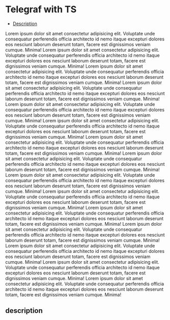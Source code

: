 # Telegraf with TS

- [Description](#desc)

Lorem ipsum dolor sit amet consectetur adipisicing elit. Voluptate unde consequatur perferendis officia architecto id nemo itaque excepturi dolores eos nesciunt laborum deserunt totam, facere est dignissimos veniam cumque. Minima!
Lorem ipsum dolor sit amet consectetur adipisicing elit. Voluptate unde consequatur perferendis officia architecto id nemo itaque excepturi dolores eos nesciunt laborum deserunt totam, facere est dignissimos veniam cumque. Minima!
Lorem ipsum dolor sit amet consectetur adipisicing elit. Voluptate unde consequatur perferendis officia architecto id nemo itaque excepturi dolores eos nesciunt laborum deserunt totam, facere est dignissimos veniam cumque. Minima!
Lorem ipsum dolor sit amet consectetur adipisicing elit. Voluptate unde consequatur perferendis officia architecto id nemo itaque excepturi dolores eos nesciunt laborum deserunt totam, facere est dignissimos veniam cumque. Minima!
Lorem ipsum dolor sit amet consectetur adipisicing elit. Voluptate unde consequatur perferendis officia architecto id nemo itaque excepturi dolores eos nesciunt laborum deserunt totam, facere est dignissimos veniam cumque. Minima!
Lorem ipsum dolor sit amet consectetur adipisicing elit. Voluptate unde consequatur perferendis officia architecto id nemo itaque excepturi dolores eos nesciunt laborum deserunt totam, facere est dignissimos veniam cumque. Minima!
Lorem ipsum dolor sit amet consectetur adipisicing elit. Voluptate unde consequatur perferendis officia architecto id nemo itaque excepturi dolores eos nesciunt laborum deserunt totam, facere est dignissimos veniam cumque. Minima!
Lorem ipsum dolor sit amet consectetur adipisicing elit. Voluptate unde consequatur perferendis officia architecto id nemo itaque excepturi dolores eos nesciunt laborum deserunt totam, facere est dignissimos veniam cumque. Minima!
Lorem ipsum dolor sit amet consectetur adipisicing elit. Voluptate unde consequatur perferendis officia architecto id nemo itaque excepturi dolores eos nesciunt laborum deserunt totam, facere est dignissimos veniam cumque. Minima!
Lorem ipsum dolor sit amet consectetur adipisicing elit. Voluptate unde consequatur perferendis officia architecto id nemo itaque excepturi dolores eos nesciunt laborum deserunt totam, facere est dignissimos veniam cumque. Minima!
Lorem ipsum dolor sit amet consectetur adipisicing elit. Voluptate unde consequatur perferendis officia architecto id nemo itaque excepturi dolores eos nesciunt laborum deserunt totam, facere est dignissimos veniam cumque. Minima!
Lorem ipsum dolor sit amet consectetur adipisicing elit. Voluptate unde consequatur perferendis officia architecto id nemo itaque excepturi dolores eos nesciunt laborum deserunt totam, facere est dignissimos veniam cumque. Minima!
Lorem ipsum dolor sit amet consectetur adipisicing elit. Voluptate unde consequatur perferendis officia architecto id nemo itaque excepturi dolores eos nesciunt laborum deserunt totam, facere est dignissimos veniam cumque. Minima!
Lorem ipsum dolor sit amet consectetur adipisicing elit. Voluptate unde consequatur perferendis officia architecto id nemo itaque excepturi dolores eos nesciunt laborum deserunt totam, facere est dignissimos veniam cumque. Minima!
Lorem ipsum dolor sit amet consectetur adipisicing elit. Voluptate unde consequatur perferendis officia architecto id nemo itaque excepturi dolores eos nesciunt laborum deserunt totam, facere est dignissimos veniam cumque. Minima!

## description